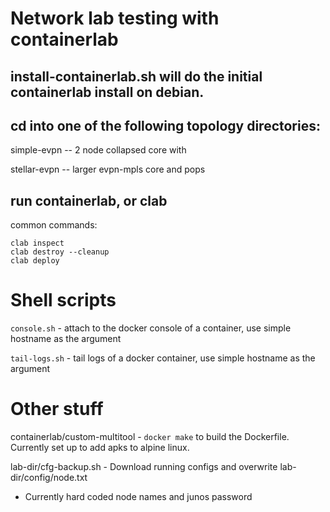 # Network lab testing with containerlab

## install-containerlab.sh will do the initial containerlab install on debian.

## cd into one of the following topology directories:

simple-evpn -- 2 node collapsed core with

stellar-evpn -- larger evpn-mpls core and pops

## run containerlab, or clab 
common commands:

```
clab inspect
clab destroy --cleanup
clab deploy
```


# Shell scripts
`console.sh`  - attach to the docker console of a container, use simple hostname as the argument

`tail-logs.sh` - tail logs of a docker container, use simple hostname as the argument




# Other stuff

containerlab/custom-multitool - `docker make` to build the Dockerfile. Currently set up to add apks to alpine linux.

lab-dir/cfg-backup.sh - Download running configs and overwrite lab-dir/config/node.txt
- Currently hard coded node names and junos password
